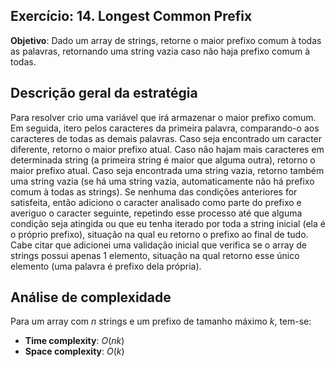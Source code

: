 ## Exercício: 14. Longest Common Prefix
**Objetivo**: Dado um array de strings, retorne o maior prefixo comum à todas as palavras, retornando uma string vazia caso não haja prefixo comum à todas.

## Descrição geral da estratégia
Para resolver crio uma variável que irá armazenar o maior prefixo comum. Em seguida, itero pelos caracteres da primeira palavra, comparando-o aos caracteres de todas as demais palavras. Caso seja encontrado um caracter diferente, retorno o maior prefixo atual. Caso não hajam mais caracteres em determinada string (a primeira string é maior que alguma outra), retorno o maior prefixo atual. Caso seja encontrada uma string vazia, retorno também uma string vazia (se há uma string vazia, automaticamente não há prefixo comum à todas as strings). Se nenhuma das condições anteriores for satisfeita, então adiciono o caracter analisado como parte do prefixo e averiguo o caracter seguinte, repetindo esse processo até que alguma condição seja atingida ou que eu tenha iterado por toda a string inicial (ela é o próprio prefixo), situação na qual eu retorno o prefixo ao final de tudo. Cabe citar que adicionei uma validação inicial que verifica se o array de strings possui apenas 1 elemento, situação na qual retorno esse único elemento (uma palavra é prefixo dela própria). 

## Análise de complexidade
Para um array com $n$ strings e um prefixo de tamanho máximo $k$, tem-se:
- **Time complexity**: $O(nk)$ 
- **Space complexity**: $O(k)$

